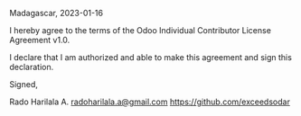 Madagascar, 2023-01-16

I hereby agree to the terms of the Odoo Individual Contributor License
Agreement v1.0.

I declare that I am authorized and able to make this agreement and sign this
declaration.

Signed,

Rado Harilala A. radoharilala.a@gmail.com https://github.com/exceedsodar